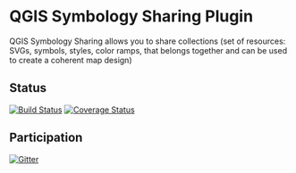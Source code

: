 QGIS Symbology Sharing Plugin
==============================
QGIS Symbology Sharing allows you to share collections (set of resources: 
SVGs, symbols, styles, color ramps, that belongs together and can be used to 
create a coherent map design)

## Status
[![Build Status](https://travis-ci.org/akbargumbira/qgis_symbology_sharing.svg?branch=master)](https://travis-ci.org/akbargumbira/qgis_symbology_sharing) [![Coverage Status](https://coveralls.io/repos/github/akbargumbira/qgis_symbology_sharing/badge.svg?branch=master)](https://coveralls.io/github/akbargumbira/qgis_symbology_sharing?branch=master) 

## Participation
[![Gitter](https://badges.gitter.im/akbargumbira/qgis_symbology_sharing.svg)](https://gitter.im/akbargumbira/qgis_symbology_sharing?utm_source=badge&utm_medium=badge&utm_campaign=pr-badge) 
